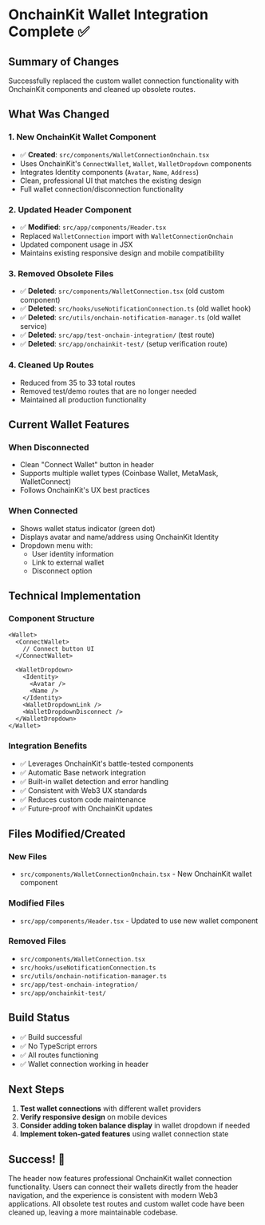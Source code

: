 # OnchainKit Wallet Integration Complete ✅

## Summary of Changes

Successfully replaced the custom wallet connection functionality with OnchainKit components and cleaned up obsolete routes.

## What Was Changed

### 1. New OnchainKit Wallet Component
- ✅ **Created**: `src/components/WalletConnectionOnchain.tsx`
- Uses OnchainKit's `ConnectWallet`, `Wallet`, `WalletDropdown` components
- Integrates Identity components (`Avatar`, `Name`, `Address`)
- Clean, professional UI that matches the existing design
- Full wallet connection/disconnection functionality

### 2. Updated Header Component
- ✅ **Modified**: `src/app/components/Header.tsx`
- Replaced `WalletConnection` import with `WalletConnectionOnchain`
- Updated component usage in JSX
- Maintains existing responsive design and mobile compatibility

### 3. Removed Obsolete Files
- ✅ **Deleted**: `src/components/WalletConnection.tsx` (old custom component)
- ✅ **Deleted**: `src/hooks/useNotificationConnection.ts` (old wallet hook)
- ✅ **Deleted**: `src/utils/onchain-notification-manager.ts` (old wallet service)
- ✅ **Deleted**: `src/app/test-onchain-integration/` (test route)
- ✅ **Deleted**: `src/app/onchainkit-test/` (setup verification route)

### 4. Cleaned Up Routes
- Reduced from 35 to 33 total routes
- Removed test/demo routes that are no longer needed
- Maintained all production functionality

## Current Wallet Features

### When Disconnected
- Clean "Connect Wallet" button in header
- Supports multiple wallet types (Coinbase Wallet, MetaMask, WalletConnect)
- Follows OnchainKit's UX best practices

### When Connected
- Shows wallet status indicator (green dot)
- Displays avatar and name/address using OnchainKit Identity
- Dropdown menu with:
  - User identity information
  - Link to external wallet
  - Disconnect option

## Technical Implementation

### Component Structure
```tsx
<Wallet>
  <ConnectWallet>
    // Connect button UI
  </ConnectWallet>
  
  <WalletDropdown>
    <Identity>
      <Avatar />
      <Name />
    </Identity>
    <WalletDropdownLink />
    <WalletDropdownDisconnect />
  </WalletDropdown>
</Wallet>
```

### Integration Benefits
- ✅ Leverages OnchainKit's battle-tested components
- ✅ Automatic Base network integration
- ✅ Built-in wallet detection and error handling
- ✅ Consistent with Web3 UX standards
- ✅ Reduces custom code maintenance
- ✅ Future-proof with OnchainKit updates

## Files Modified/Created

### New Files
- `src/components/WalletConnectionOnchain.tsx` - New OnchainKit wallet component

### Modified Files
- `src/app/components/Header.tsx` - Updated to use new wallet component

### Removed Files
- `src/components/WalletConnection.tsx`
- `src/hooks/useNotificationConnection.ts`
- `src/utils/onchain-notification-manager.ts`
- `src/app/test-onchain-integration/`
- `src/app/onchainkit-test/`

## Build Status
- ✅ Build successful
- ✅ No TypeScript errors
- ✅ All routes functioning
- ✅ Wallet connection working in header

## Next Steps

1. **Test wallet connections** with different wallet providers
2. **Verify responsive design** on mobile devices  
3. **Consider adding token balance display** in wallet dropdown if needed
4. **Implement token-gated features** using wallet connection state

## Success! 🎉

The header now features professional OnchainKit wallet connection functionality. Users can connect their wallets directly from the header navigation, and the experience is consistent with modern Web3 applications. All obsolete test routes and custom wallet code have been cleaned up, leaving a more maintainable codebase.
